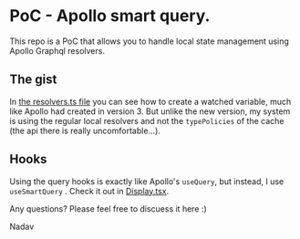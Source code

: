 # PoC - Apollo smart query.

This repo is a PoC that allows you to handle local state management using Apollo Graphql resolvers.

## The gist

In [the resolvers.ts file](https://github.com/nadav-dav/apollo-smart-query/blob/main/src/resolvers.ts) you can see how to create a watched variable, much like Apollo had created in version 3. But unlike the new version, my system is using the regular local resolvers and not the `typePolicies` of the cache (the api there is really uncomfortable...).

## Hooks
Using the query hooks is exactly like Apollo's `useQuery`, but instead, I use `useSmartQuery` .
Check it out in [Display.tsx](https://github.com/nadav-dav/apollo-smart-query/blob/main/src/Display.tsx).

Any questions? Please feel free to discuess it here :)

Nadav
